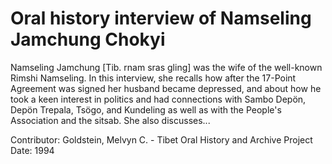 # Oral history interview of Namseling Jamchung Chokyi


Namseling Jamchung [Tib. rnam sras gling] was the wife of the well-known Rimshi Namseling. In this interview, she recalls how after the 17-Point Agreement was signed her husband became depressed, and about how he took a keen interest in politics and had connections with Sambo Depön, Depön Trepala, Tsögo, and Kundeling as well as with the People's Association and the sitsab. She also discusses...


Contributor:
                        Goldstein, Melvyn C. - Tibet Oral History and Archive Project  
Date:
1994  
